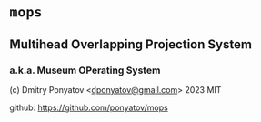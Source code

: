 #  `mops`
##  Multihead Overlapping Projection System
### a.k.a. Museum OPerating System

(c) Dmitry Ponyatov <<dponyatov@gmail.com>> 2023 MIT

github: https://github.com/ponyatov/mops
